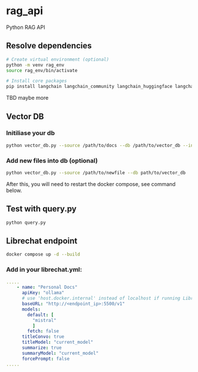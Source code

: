 # rag_api
Python RAG API 

## Resolve dependencies
```bash
# Create virtual environment (optional)
python -m venv rag_env
source rag_env/bin/activate

# Install core packages
pip install langchain langchain_community langchain_huggingface langchain_chroma unstructured huggingface_hub chromadb sentence-transformers llama-cpp-python pypdf
```

TBD maybe more

## Vector DB

### Initiliase your db
```bash
python vector_db.py --source /path/to/docs --db /path/to/vector_db --init
```

### Add new files into db (optional)
```bash
python vector_db.py --source /path/to/newfile --db path/to/vector_db
```

After this, you will need to restart the docker compose, see command below.

## Test with query.py
```bash
python query.py
```

## Librechat endpoint
```bash
docker compose up -d --build
```

### Add in your librechat.yml:
```yaml
.....
    - name: "Personal Docs"
      apiKey: "ollama"
      # use 'host.docker.internal' instead of localhost if running LibreChat in a docker container
      baseURL: "http://<endpoint_ip>:5500/v1"
      models:
        default: [
          "mistral"
          ]
        fetch: false
      titleConvo: true
      titleModel: "current_model"
      summarize: true
      summaryModel: "current_model"
      forcePrompt: false
.....
```